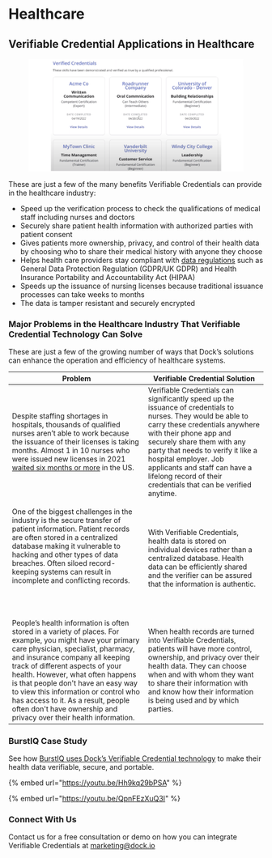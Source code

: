 # Healthcare

## Verifiable Credential Applications in Healthcare

<figure><img src="../../.gitbook/assets/BurstIQ Verifiable Credentials Example.png" alt="Example of how Verifiable Credentials are used by BurstIQ"><figcaption></figcaption></figure>

These are just a few of the many benefits Verifiable Credentials can provide in the healthcare industry:

* Speed up the verification process to check the qualifications of medical staff including nurses and doctors
* Securely share patient health information with authorized parties with patient consent&#x20;
* Gives patients more ownership, privacy, and control of their health data by choosing who to share their medical history with anyone they choose
* Helps health care providers stay compliant with [data regulations](https://www.dock.io/post/data-compliance) such as General Data Protection Regulation (GDPR/UK GDPR) and Health Insurance Portability and Accountability Act (HIPAA)
* Speeds up the issuance of nursing licenses because traditional issuance processes can take weeks to months
* The data is tamper resistant and securely encrypted

### Major Problems in the Healthcare Industry That Verifiable Credential Technology Can Solve

These are just a few of the growing number of ways that Dock’s solutions can enhance the operation and efficiency of healthcare systems. &#x20;

| **Problem**                                                                                                                                                                                                                                                                                                                                                                                                                                           | **Verifiable Credential Solution**                                                                                                                                                                                                                                                                                                                                    |
| ----------------------------------------------------------------------------------------------------------------------------------------------------------------------------------------------------------------------------------------------------------------------------------------------------------------------------------------------------------------------------------------------------------------------------------------------------- | --------------------------------------------------------------------------------------------------------------------------------------------------------------------------------------------------------------------------------------------------------------------------------------------------------------------------------------------------------------------- |
| Despite staffing shortages in hospitals, thousands of qualified nurses aren’t able to work because the issuance of their licenses is taking months. Almost 1 in 10 nurses who were issued new licenses in 2021 [waited six months or more](https://www.gpb.org/news/2022/03/10/nurses-are-waiting-months-for-licenses-hospital-staffing-shortages-spread) in the US.                                                                                  | Verifiable Credentials can significantly speed up the issuance of credentials to nurses. They would be able to carry these credentials anywhere with their phone app and securely share them with any party that needs to verify it like a hospital employer. Job applicants and staff can have a lifelong record of their credentials that can be verified anytime.  |
| <p>One of the biggest challenges in the industry is the secure transfer of patient information. Patient records are often stored in a centralized database making it vulnerable to hacking and other types of data breaches. Often siloed record-keeping systems can result in incomplete and conflicting records. </p><p><br><br></p>                                                                                                                | With Verifiable Credentials, health data is stored on individual devices rather than a centralized database. Health data can be efficiently shared and the verifier can be assured that the information is authentic.                                                                                                                                                 |
| People’s health information is often stored in a variety of places. For example, you might have your primary care physician, specialist, pharmacy, and insurance company all keeping track of different aspects of your health. However, what often happens is that people don't have an easy way to view this information or control who has access to it. As a result, people often don't have ownership and privacy over their health information. | When health records are turned into Verifiable Credentials, patients will have more control, ownership, and privacy over their health data. They can choose when and with whom they want to share their information with and know how their information is being used and by which parties.                                                                           |

### BurstIQ Case Study

See how [BurstIQ uses Dock’s Verifiable Credential technology](https://www.dock.io/use-case-burst-iq) to make their health data verifiable, secure, and portable.

{% embed url="https://youtu.be/Hh9kq29bPSA" %}

{% embed url="https://youtu.be/QpnFEzXuQ3I" %}

### Connect With Us

Contact us for a free consultation or demo on how you can integrate Verifiable Credentials at marketing@dock.io
